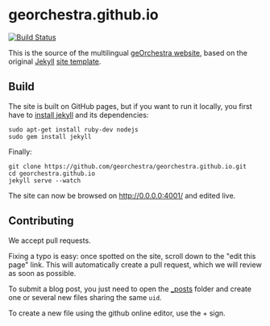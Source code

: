 georchestra.github.io
=====================

[![Build Status](https://travis-ci.org/georchestra/georchestra.github.io.svg?branch=master)](https://travis-ci.org/georchestra/georchestra.github.io)

This is the source of the multilingual [geOrchestra website](http://www.georchestra.org/), based on the original [Jekyll](http://jekyllrb.com/) [site template](https://github.com/jekyll/jekyll/tree/master/lib/site_template).


Build
-----

The site is built on GitHub pages, but if you want to run it locally, you first have to [install jekyll](http://jekyllrb.com/docs/installation/) and its dependencies:
```
sudo apt-get install ruby-dev nodejs
sudo gem install jekyll
```

Finally:
```
git clone https://github.com/georchestra/georchestra.github.io.git 
cd georchestra.github.io
jekyll serve --watch
```

The site can now be browsed on http://0.0.0.0:4001/ and edited live.


Contributing
------------

We accept pull requests.

Fixing a typo is easy: once spotted on the site, scroll down to the "edit this page" link.
This will automatically create a pull request, which we will review as soon as possible.

To submit a blog post, you just need to open the [_posts](https://github.com/georchestra/georchestra.github.io/tree/master/_posts) folder and create one or several new files sharing the same ```uid```.

To create a new file using the github online editor, use the + sign.
